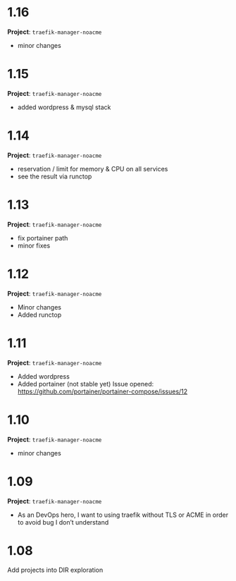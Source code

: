 



# 1.16

**Project**: `traefik-manager-noacme`

- minor changes

# 1.15

**Project**: `traefik-manager-noacme`

- added wordpress & mysql stack

# 1.14

**Project**: `traefik-manager-noacme`

- reservation / limit for memory & CPU on all services
- see the result via runctop

# 1.13

**Project**: `traefik-manager-noacme`

- fix portainer path
- minor fixes

# 1.12

**Project**: `traefik-manager-noacme`

- Minor changes
- Added runctop

# 1.11

**Project**: `traefik-manager-noacme`

- Added wordpress
- Added portainer (not stable yet)
Issue opened: https://github.com/portainer/portainer-compose/issues/12

# 1.10
**Project**: `traefik-manager-noacme`

- minor changes

# 1.09

**Project**: `traefik-manager-noacme`

- As an DevOps hero, I want to using traefik without TLS or ACME in order to avoid bug I don’t understand

# 1.08

Add projects into DIR exploration

